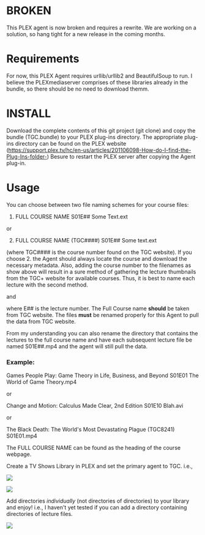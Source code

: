 # BROKEN

This PLEX agent is now broken and requires a rewrite. We are working on a solution, so hang tight for a new release in the coming months. 

# Requirements

For now, this PLEX Agent requires urllib/urllib2 and BeautifulSoup to run. I believe the PLEXmediaserver comprises of these libraries already in the bundle, so there should be no need to download themm. 

# INSTALL

Download the complete contents of this git project (git clone) and copy the bundle (TGC.bundle) to your PLEX plug-ins directory.
The appropriate plug-ins directory can be found on the PLEX website (https://support.plex.tv/hc/en-us/articles/201106098-How-do-I-find-the-Plug-Ins-folder-)
Besure to restart the PLEX server after copying the Agent plug-in. 

# Usage

You can choose between two file naming schemes for your course files: 

1. FULL COURSE NAME S01E## Some Text.ext

or

2. FULL COURSE NAME (TGC####) S01E## Some text.ext

(where TGC#### is the course number found on the TGC website). If you choose 2. the Agent should always locate the course and download the necessary metadata. Also, adding the course number to the filenames as show above will result in a sure method of gathering the lecture thumbnails from the TGC+ website for available courses. Thus, it is best to name each lecture with the second method.  

and 

where E## is the lecture number. The Full Course name **should** be taken from TGC website.
The files **must** be renamed properly for this Agent to pull the data from TGC website.

From my understanding you can also rename the directory that contains the lectures to the full course name and have each subsequent lecture file be named S01E##.mp4 and the agent will still pull the data.

### Example:

Games People Play: Game Theory in Life, Business, and Beyond S01E01 The World of Game Theory.mp4

or

Change and Motion: Calculus Made Clear, 2nd Edition S01E10 Blah.avi

or

The Black Death: The World's Most Devastating Plague (TGC8241) S01E01.mp4

The FULL COURSE NAME can be found as the heading of the course webpage. 

Create a TV Shows Library in PLEX and set the primary agent to TGC.  i.e.,

![](http://i.imgur.com/MutBhRy.png "") 

![](http://i.imgur.com/daSfKiv.png "")
 
Add directories *individually* (not directories of directories) to your library and enjoy! i.e., 
I haven't yet tested if you can add a directory containing directories of lecture files. 

![](http://i.imgur.com/StVCbzk.png "")
